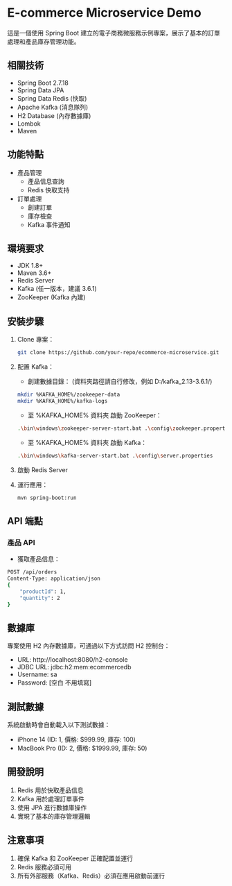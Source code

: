 # E-commerce Microservice Demo

這是一個使用 Spring Boot 建立的電子商務微服務示例專案，展示了基本的訂單處理和產品庫存管理功能。

## 相關技術

- Spring Boot 2.7.18
- Spring Data JPA
- Spring Data Redis (快取)
- Apache Kafka (消息隊列)
- H2 Database (內存數據庫)
- Lombok
- Maven

## 功能特點

- 產品管理
  - 產品信息查詢
  - Redis 快取支持
- 訂單處理
  - 創建訂單
  - 庫存檢查
  - Kafka 事件通知

## 環境要求

- JDK 1.8+
- Maven 3.6+
- Redis Server
- Kafka (任一版本，建議 3.6.1)
- ZooKeeper (Kafka 內建)

## 安裝步驟

1. Clone 專案：
   ```bash
   git clone https://github.com/your-repo/ecommerce-microservice.git
   ```

2. 配置 Kafka：
   - 創建數據目錄： (資料夾路徑請自行修改，例如 D:/kafka_2.13-3.6.1/)
   ```bash
   mkdir %KAFKA_HOME%/zookeeper-data
   mkdir %KAFKA_HOME%/kafka-logs
   ```
   - 至 %KAFKA_HOME% 資料夾 啟動 ZooKeeper：
   ```bash
   .\bin\windows\zookeeper-server-start.bat .\config\zookeeper.properties
   ```
   - 至 %KAFKA_HOME% 資料夾 啟動 Kafka：
   ```bash
   .\bin\windows\kafka-server-start.bat .\config\server.properties
   ```

3. 啟動 Redis Server

4. 運行應用：
   ```bash
   mvn spring-boot:run
   ```

## API 端點

### 產品 API
- 獲取產品信息：
```bash
POST /api/orders
Content-Type: application/json
{
    "productId": 1,
    "quantity": 2
}
```

## 數據庫

專案使用 H2 內存數據庫，可通過以下方式訪問 H2 控制台：
- URL: http://localhost:8080/h2-console
- JDBC URL: jdbc:h2:mem:ecommercedb
- Username: sa
- Password: [空白 不用填寫]

## 測試數據

系統啟動時會自動載入以下測試數據：
- iPhone 14 (ID: 1, 價格: $999.99, 庫存: 100)
- MacBook Pro (ID: 2, 價格: $1999.99, 庫存: 50)

## 開發說明

1. Redis 用於快取產品信息
2. Kafka 用於處理訂單事件
3. 使用 JPA 進行數據庫操作
4. 實現了基本的庫存管理邏輯

## 注意事項

1. 確保 Kafka 和 ZooKeeper 正確配置並運行
2. Redis 服務必須可用
3. 所有外部服務（Kafka、Redis）必須在應用啟動前運行